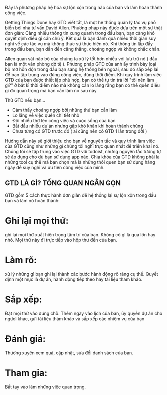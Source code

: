 Đây là phương pháp hệ hóa sự lộn xộn trong não của bạn và làm hoàn thành công việc.

Getting Things Done hay GTD viết tắt, là một hệ thống quản lý tác vụ phổ biến bởi nhà tư vấn David Allen. 
Phương pháp này được dựa trên một sự thật đơn giản: Càng nhiều thông tin xung quanh trong đầu bạn, bạn càng khó quyết định điều gì cần chú ý. Kết quả là
bạn dành quá nhiều thời gian suy nghĩ về các tác vụ mà không thực sự thực hiện nó. Khi thông tin lấp đầy trong đầu bạn, bạn dẫn đến căng thẳng, choáng ngợp
và không chắc chắn. 

Allen quan sát não bộ của chúng ta xử lý tốt hơn nhiều với lưu trữ nó ( đầu bạn là một văn phòng dở tệ ). Phương pháp GTD của anh ấy trình bày loại bỏ mớ 
hỗn độn trong đầu bạn sang hệ thống bên ngoài, sau đó sắp xếp lại để bạn tập trung vào đúng công việc, đúng thời điểm. Khi quy trình làm việc GTD của bạn
được thiết lập phù hợp, bạn có thể tự tin trả lời "tôi nên làm gì?" ở bất kì thời điểm nào mà không cần lo lắng rằng bạn có thể quên điều gì đó quan trọng
mà bạn cần làm nó sau này 

Thử GTD nếu bạn...
- Cảm thấy choáng ngợp bởi những thứ bạn cần làm
- Lo lắng về việc quên chi tiết nhỏ
- Đội nhiều thứ lên công việc và cuộc sống của bạn
- Bắt đầu nhiều dự án nhưng gặp khó khăn khi hoàn thành chúng
- Chưa từng có GTD trước đó ( ai cũng nên có GTD 1 lần trong đời )

Hướng dẫn này sẽ giới thiệu cho bạn về nguyên tắc và quy trình làm việc của GTD cũng như những gì chúng tôi nghĩ trực quan nhất để triển khai nó.
Chúng tôi sẽ tập trung vào việc GTD với todoist, nhưng nguyên tắc tương tự sẽ áp dụng cho dù bạn sử dụng app nào. Chìa khóa của GTD không phải là những
tool cụ thể mà bạn chọn mà là những thói quen bạn sử dụng hàng ngày để suy nghĩ và ưu tiên công việc của mình.

## GTD LÀ GÌ? TỔNG QUAN NGẮN GỌN
GTD gồm 5 cách thực hành đơn giản để hệ thống lại sự lộn xộn trong đầu bạn và làm nó hoàn thành:
# Ghi lại mọi thứ: 
ghi lại mọi thứ xuất hiện trong tâm trí của bạn. Không có gì là quá lớn hay nhỏ. Mọi thứ này đi trực tiếp vào hộp thư đến của bạn.
# Làm rõ:
xử lý những gì bạn ghi lại thành các bước hành động rõ ràng cụ thể. Quyết định một mục là dự án, hành động tiếp theo hay tài liệu tham khảo.
# Sắp xếp: 
Đặt mọi thứ vào đúng chỗ. Thêm ngày vào lịch của bạn, ủy quyền dự án cho người khác, gửi tài liệu thảm khảo và sắp xếp các nhiệm vụ của bạn
# Đánh giá:
Thường xuyên xem quá, cập nhật, sửa đổi danh sách của bạn.
# Tham gia:
Bắt tay vào làm những việc quan trọng.




